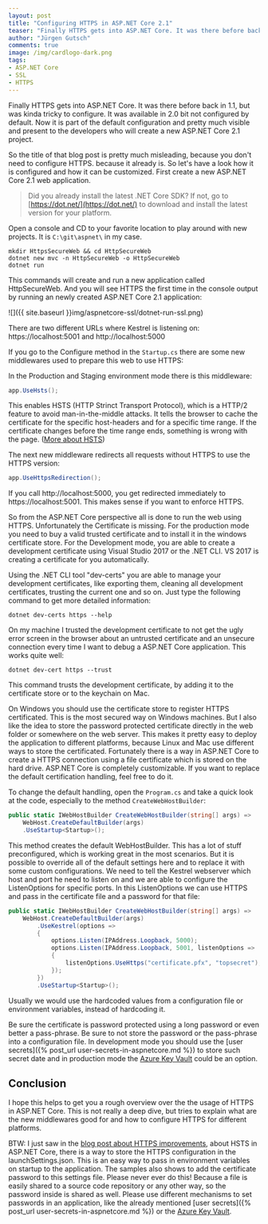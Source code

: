 ```yaml
---
layout: post
title: "Configuring HTTPS in ASP.NET Core 2.1"
teaser: "Finally HTTPS gets into ASP.NET Core. It was there before back in 1.1, but was kinda tricky to configure. It was available in 2.0 bit not configured by default. Now it is part of the default configuration and pretty much visible and present to the developers who will create a new ASP.NET Core 2.1 project."
author: "Jürgen Gutsch"
comments: true
image: /img/cardlogo-dark.png
tags: 
- ASP.NET Core
- SSL
- HTTPS
---
```


Finally HTTPS gets into ASP.NET Core. It was there before back in 1.1, but was kinda tricky to configure. It was available in 2.0 bit not configured by default. Now it is part of the default configuration and pretty much visible and present to the developers who will create a new ASP.NET Core 2.1 project.

So the title of that blog post is pretty much misleading, because you don't need to configure HTTPS. because it already is. So let's have a look how it is configured and how it can be customized. First create a new ASP.NET Core 2.1 web application.

> Did you already install the latest .NET Core SDK? If not, go to [https://dot.net/](https://dot.net/) to download and install the latest version for your platform.

Open a console and CD to your favorite location to play around with new projects. It is `C:\git\aspnet\` in my case. 

~~~ shell
mkdir HttpsSecureWeb && cd HttpSecureWeb
dotnet new mvc -n HttpSecureWeb -o HttpSecureWeb
dotnet run
~~~

This commands will create and run a new application called HttpSecureWeb. And you will see HTTPS the first time in the console output by running an newly created ASP.NET Core 2.1 application:

![]({{ site.baseurl }}img/aspnetcore-ssl/dotnet-run-ssl.png)

There are two different URLs where Kestrel is listening on: https://localhost:5001 and http://localhost:5000

If you go to the Configure method in the `Startup.cs` there are some new middlewares used to prepare this web to use HTTPS:

In the Production and Staging environment mode there is this middleware:

~~~ csharp
app.UseHsts();
~~~

This enables HSTS (HTTP Strinct Transport Protocol), which is a HTTP/2 feature to avoid man-in-the-middle attacks. It tells the browser to cache the certificate for the specific host-headers and for a specific time range. If the certificate changes before the time range ends, something is wrong with the page. ([More about HSTS](https://en.wikipedia.org/wiki/HTTP_Strict_Transport_Security))

The next new middleware redirects all requests without HTTPS to use the HTTPS version:

~~~ csharp
app.UseHttpsRedirection();
~~~

If you call http://localhost:5000, you get redirected immediately to https://localhost:5001. This makes sense if you want to enforce HTTPS.

So from the ASP.NET Core perspective all is done to run the web using HTTPS. Unfortunately the Certificate is missing. For the production mode you need to buy a valid trusted certificate and to install it in the windows certificate store. For the Development mode, you are able to create a development certificate using Visual Studio 2017 or the .NET CLI. VS 2017 is creating a certificate for you automatically. 

Using the .NET CLI tool "dev-certs" you are able to manage your development certificates, like exporting them, cleaning all development certificates, trusting the current one and so on. Just type the following command to get more detailed information:

~~~shell
dotnet dev-certs https --help
~~~

On my machine I trusted the development certificate to not get the ugly error screen in the browser about an untrusted certificate and an unsecure connection every time I want to debug a ASP.NET Core application. This works quite well:

~~~ shell
dotnet dev-cert https --trust
~~~

This command trusts the development certificate, by adding it to the certificate store or to the keychain on Mac. 

On Windows you should use the certificate store to register HTTPS certificated. This is the most secured way on Windows machines. But I also like the idea to store the password protected certificate directly in the web folder or somewhere on the web server. This makes it pretty easy to deploy the application to different platforms, because Linux and Mac use different ways to store the certificated. Fortunately there is a way in ASP.NET Core to create a HTTPS connection using a file certificate which is stored on the hard drive. ASP.NET Core is completely customizable. If you want to replace the default certification handling, feel free to do it.

To change the default handling, open the `Program.cs` and take a quick look at the code, especially to the method `CreateWebHostBuilder`:

```csharp
public static IWebHostBuilder CreateWebHostBuilder(string[] args) =>
    WebHost.CreateDefaultBuilder(args)
    .UseStartup<Startup>();
```
This method creates the default WebHostBuilder. This has a lot of stuff preconfigured, which is working great in the most scenarios. But it is possible to override all of the default settings here and to replace it with some custom configurations. We need to tell the Kestrel webserver which host and port he need to listen on and we are able to configure the ListenOptions for specific ports. In this ListenOptions we can use HTTPS and pass in the certificate file and a password for that file:

~~~csharp
public static IWebHostBuilder CreateWebHostBuilder(string[] args) =>
    WebHost.CreateDefaultBuilder(args)
        .UseKestrel(options =>
        {
            options.Listen(IPAddress.Loopback, 5000);
            options.Listen(IPAddress.Loopback, 5001, listenOptions =>
            {
                listenOptions.UseHttps("certificate.pfx", "topsecret");
            });
        })
        .UseStartup<Startup>();
~~~

Usually we would use the hardcoded values from a configuration file or environment variables, instead of hardcoding it. 

Be sure the certificate is password protected using a long password or even better a pass-phrase. Be sure to not store the password or the pass-phrase into a configuration file. In development mode you should use the [user secrets]({% post_url user-secrets-in-aspnetcore.md %}) to store such secret date and in production mode the [Azure Key Vault](https://docs.microsoft.com/de-de/azure/key-vault/) could be an option.

## Conclusion

I hope this helps to get you a rough overview over the the usage of HTTPS in ASP.NET Core. This is not really a deep dive, but tries to explain what are the new middlewares good for and how to configure HTTPS for different platforms.

BTW: I just saw in the [blog post about HTTPS improvements](https://blogs.msdn.microsoft.com/webdev/2018/02/27/asp-net-core-2-1-https-improvements), about HSTS in ASP.NET Core, there is a way to store the HTTPS configuration in the launchSettings.json. This is an easy way to pass in environment variables on startup to the application. The samples also shows to add the certificate password to this settings file. Please never ever do this! Because a file is easily shared to a source code repository or any other way, so the password inside is shared as well. Please use different mechanisms to set passwords in an application, like the already mentioned  [user secrets]({% post_url user-secrets-in-aspnetcore.md %}) or the  [Azure Key Vault](https://docs.microsoft.com/de-de/azure/key-vault/).

